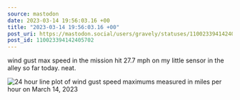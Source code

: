 ```yaml
---
source: mastodon
date: 2023-03-14 19:56:03.16 +00
title: "2023-03-14 19:56:03.16 +00"
post_uri: https://mastodon.social/users/gravely/statuses/110023394142405702
post_id: 110023394142405702
---
```

wind gust max speed in the mission hit 27.7 mph on my little sensor in the alley so far today. neat.


![24 hour line plot of wind gust speed maximums measured in miles per hour on March 14, 2023](/images/110023393880163168.png)

